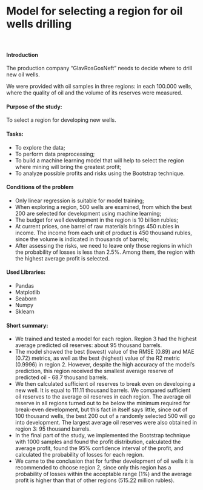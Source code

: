 # Model for selecting a region for oil wells drilling
​
#### Introduction

The production company “GlavRosGosNeft” needs to decide where to drill new oil wells.

We were provided with oil samples in three regions: in each 100.000 wells, where the quality of oil and the volume of its reserves were measured.

#### Purpose of the study:

To select a region for developing new wells.

#### Tasks:

- To explore the data;
- To perform data preprocessing;
- To build a machine learning model that will help to select the region where mining will bring the greatest profit;
- To аnalyze possible profits and risks using the Bootstrap technique.

#### Conditions of the problem

- Only linear regression is suitable for model training;
- When exploring a region, 500 wells are examined, from which the best 200 are selected for development using machine learning;
- The budget for well development in the region is 10 billion rubles;
- At current prices, one barrel of raw materials brings 450 rubles in income. The income from each unit of product is 450 thousand rubles, since the volume is indicated in thousands of barrels;
- After assessing the risks, we need to leave only those regions in which the probability of losses is less than 2.5%. Among them, the region with the highest average profit is selected.

#### Used Libraries:
- Pandas
- Matplotlib
- Seaborn
- Numpy
- Sklearn

#### Short summary:
- We trained and tested a model for each region. Region 3 had the highest average predicted oil reserves: about 95 thousand barrels.
- The model showed the best (lowest) value of the RMSE (0.89) and MAE (0.72) metrics, as well as the best (highest) value of the R2 metric (0.9996) in region 2. However, despite the high accuracy of the model’s prediction, this region received the smallest average reserve of predicted oil - 68.7 thousand barrels.
- We then calculated sufficient oil reserves to break even on developing a new well. It is equal to 111.11 thousand barrels. We compared sufficient oil reserves to the average oil reserves in each region. The average oil reserve in all regions turned out to be below the minimum required for break-even development, but this fact in itself says little, since out of 100 thousand wells, the best 200 out of a randomly selected 500 will go into development. The largest average oil reserves were also obtained in region 3: 95 thousand barrels.
- In the final part of the study, we implemented the Bootstrap technique with 1000 samples and found the profit distribution, calculated the average profit, found the 95% confidence interval of the profit, and calculated the probability of losses for each region.
- We came to the conclusion that for further development of oil wells it is recommended to choose region 2, since only this region has a probability of losses within the acceptable range (1%) and the average profit is higher than that of other regions (515.22 million rubles).
